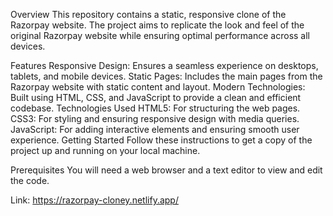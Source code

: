 Overview
This repository contains a static, responsive clone of the Razorpay website. The project aims to replicate the look and feel of the original Razorpay website while ensuring optimal performance across all devices.

Features
Responsive Design: Ensures a seamless experience on desktops, tablets, and mobile devices.
Static Pages: Includes the main pages from the Razorpay website with static content and layout.
Modern Technologies: Built using HTML, CSS, and JavaScript to provide a clean and efficient codebase.
Technologies Used
HTML5: For structuring the web pages.
CSS3: For styling and ensuring responsive design with media queries.
JavaScript: For adding interactive elements and ensuring smooth user experience.
Getting Started
Follow these instructions to get a copy of the project up and running on your local machine.

Prerequisites
You will need a web browser and a text editor to view and edit the code.

Link: https://razorpay-cloney.netlify.app/
